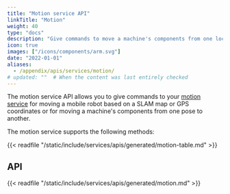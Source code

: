 ```yaml
---
title: "Motion service API"
linkTitle: "Motion"
weight: 40
type: "docs"
description: "Give commands to move a machine's components from one location or pose to another."
icon: true
images: ["/icons/components/arm.svg"]
date: "2022-01-01"
aliases:
  - /appendix/apis/services/motion/
# updated: ""  # When the content was last entirely checked
---
```


The motion service API allows you to give commands to your [motion service](/operate/reference/services/motion/) for moving a mobile robot based on a SLAM map or GPS coordinates or for moving a machine's components from one pose to another.

The motion service supports the following methods:

{{< readfile "/static/include/services/apis/generated/motion-table.md" >}}

## API

{{< readfile "/static/include/services/apis/generated/motion.md" >}}
